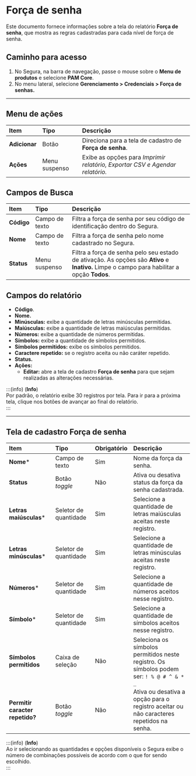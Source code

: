 # Força de senha

Este documento fornece informações sobre a tela do relatório **Força de senha**, que mostra as regras cadastradas para cada nível de força de senha.

## Caminho para acesso
1. No Segura, na barra de navegação, passe o mouse sobre o **Menu de produtos** e selecione **PAM Core**.  
2. No menu lateral, selecione **Gerenciamento > Credenciais > Força de senhas.**

---
## Menu de ações
| **Item**  | **Tipo** | **Descrição** |
| :---- | :---- | :---- |
| **Adicionar** | Botão | Direciona para a tela de cadastro de **Força de senha**. |
| **Ações** | Menu suspenso | Exibe as opções para *Imprimir relatório, Exportar CSV e Agendar relatório.* |

## Campos de Busca
| **Item** | **Tipo** | **Descrição** |
| :---- | :---- | :---- |
| **Código** | Campo de texto | Filtra a força de senha por seu código de identificação dentro do Segura. |
| **Nome** | Campo de texto | Filtra a força de senha pelo nome cadastrado no Segura. |
| **Status** | Menu suspenso | Filtra a força de senha pelo seu estado de ativação. As opções são **Ativo** e **Inativo.** Limpe o campo para habilitar a opção **Todos**. |

## Campos do relatório
* **Código**.  
* **Nome.**  
* **Minúsculas:** exibe a quantidade de letras minúsculas permitidas.  
* **Maiúsculas:** exibe a quantidade de letras maiúsculas permitidas.  
* **Números:** exibe a quantidade de números permitidas.  
* **Símbolos:** exibe a quantidade de símbolos permitidos.  
* **Símbolos permitidos:** exibe os símbolos permitidos.  
* **Caractere repetido:** se o registro aceita ou não caráter repetido.  
* **Status.**  
* **Ações:**  
  * **Editar:** abre a tela de cadastro **Força de senha** para que sejam realizadas as alterações necessárias.

:::(info) (**Info**)  
Por padrão, o relatório exibe 30 registros por tela. Para ir para a próxima tela, clique nos botões de avançar ao final do relatório.  
:::

---
## Tela de cadastro Força de senha
| **Item** | **Tipo** | **Obrigatório** | **Descrição** |
| :---- | :---- | :---- | :---- |
| **Nome*** | Campo de texto | Sim | Nome da força da senha. |
| **Status** | Botão *toggle* | Não | Ativa ou desativa status da força da senha cadastrada. |
| **Letras maiúsculas*** | Seletor de quantidade | Sim | Selecione a quantidade de letras maiúsculas aceitas neste registro. |
| **Letras minúsculas*** | Seletor de quantidade | Sim | Selecione a quantidade de letras minúsculas aceitas neste registro. |
| **Números*** | Seletor de quantidade | Sim | Selecione a quantidade de números aceitos nesse registro. |
| **Símbolo*** | Seletor de quantidade | Sim | Selecione a quantidade de símbolos aceitos nesse registro. |
| **Símbolos permitidos** | Caixa de seleção | Não | Seleciona os símbolos permitidos neste registro. Os símbolos podem ser: `! % @ # ^ & * _` |
| **Permitir caracter repetido?** | Botão *toggle* | Não | Ativa ou desativa a opção para o registro aceitar ou não caracteres repetidos na senha. |

:::(info) (**Info**)  
Ao ir selecionando as quantidades e opções disponíveis o Segura exibe o número de combinações possíveis de acordo com o que for sendo escolhido.  
:::